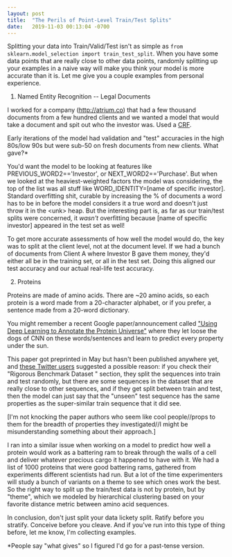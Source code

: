 ```yaml
---
layout: post
title:  "The Perils of Point-Level Train/Test Splits"
date:   2019-11-03 00:13:04 -0700
---
```


Splitting your data into Train/Valid/Test isn't as simple as `from sklearn.model_selection import train_test_split`. When you have some data points that are really close to other data points, randomly splitting up your examples in a naive way will make you think your model is more accurate than it is. Let me give you a couple examples from personal experience.

1. Named Entity Recognition -- Legal Documents

I worked for a company (http://atrium.co) that had a few thousand documents from a few hundred clients and we wanted a model that would take a document and spit out who the investor was. Used a [CRF](https://en.wikipedia.org/wiki/Conditional_random_field).

Early iterations of the model had validation and "test" accuracies in the high 80s/low 90s but were sub-50 on fresh documents from new clients. What gave?*

You'd want the model to be looking at features like PREVIOUS_WORD2=='Investor', or NEXT_WORD2=='Purchase'. But when we looked at the heaviest-weighted factors the model was considering, the top of the list was all stuff like WORD_IDENTITY=[name of specific investor]. Standard overfitting shit, curable by increasing the % of documents a word has to be in before the model considers it a true word and doesn't just throw it in the \<unk\> heap. But the interesting part is, as far as our train/test splits were concerned, it *wasn't* overfitting because [name of specific investor] appeared in the test set as well!

To get more accurate assessments of how well the model would do, the key was to split at the client level, not at the document level. If we had a bunch of documents from Client A where Investor B gave them money, they'd either all be in the training set, or all in the test set. Doing this aligned our test accuracy and our actual real-life test accuracy.

2. Proteins

Proteins are made of amino acids. There are ~20 amino acids, so each protein is a word made from a 20-character alphabet, or if you prefer, a sentence made from a 20-word dictionary.

You might remember a recent Google paper/announcement called ["Using Deep Learning to Annotate the Protein Universe"](https://www.biorxiv.org/content/10.1101/626507v1.full) where they let loose the dogs of CNN on these words/sentences and learn to predict every property under the sun.

This paper got preprinted in May but hasn't been published anywhere yet, and [these Twitter users](https://twitter.com/ribosaur/status/1124715703423111171) suggested a possible reason: if you check their "Rigorous Benchmark Dataset
" section, they split the sequences into train and test randomly, but there are some sequences in the dataset that are really close to other sequences, and if they get split between train and test, then the model can just say that the "unseen" test sequence has the same properties as the super-similar train sequence that it did see. 

[I'm not knocking the paper authors who seem like cool people//props to them for the breadth of properties they investigated//I might be misunderstanding something about their approach.]

I ran into a similar issue when working on a model to predict how well a protein would work as a battering ram to break through the walls of a cell and deliver whatever precious cargo it happened to have with it. We had a list of 1000 proteins that were good battering rams, gathered from experiments different scientists had run. But a lot of the time experimenters will study a bunch of variants on a theme to see which ones work the best. So the right way to split up the train/test data is not by protein, but by "theme", which we modeled by hierarchical clustering based on your favorite distance metric between amino acid sequences.

In conclusion, don't just split your data lickety split. Ratify before you stratify. Conceive before you cleave. And if you've run into this type of thing before, let me know, I'm collecting examples.

*People say "what gives" so I figured I'd go for a past-tense version.